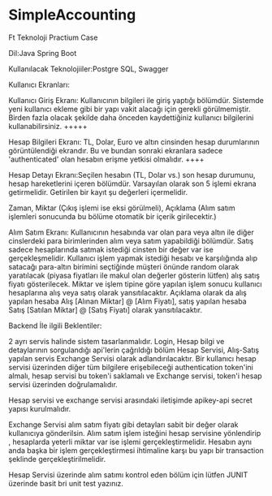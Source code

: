 # SimpleAccounting

Ft Teknoloji Practium Case

Dil:Java Spring Boot

Kullanılacak Teknolojiiler:Postgre SQL, Swagger

Kullanıcı Ekranları:

Kullanıcı Giriş Ekranı: Kullanıcının bilgileri ile giriş yaptığı bölümdür. Sistemde yeni kullanıcı ekleme gibi bir yapı
vakit alacağı için gerekli görülmemiştir. Birden fazla olacak şekilde daha önceden kaydettiğiniz kullanıcı bilgilerini
kullanabilirsiniz. +++++

Hesap Bilgileri Ekranı: TL, Dolar, Euro ve altın cinsinden hesap durumlarının görüntülendiği ekrandır. Bu ve bundan
sonraki ekranlara sadece 'authenticated' olan hesabın erişme yetkisi olmalıdır. ++++

Hesap Detayı Ekranı:Seçilen hesabın (TL, Dolar vs.) son hesap durumunu, hesap hareketlerini içeren bölümdür. Varsayılan
olarak son 5 işlemi ekrana getirmelidir. Getirilen bir kayıt şu değerleri içermelidir.

Zaman, Miktar (Çıkış işlemi ise eksi görülmeli), Açıklama (Alım satım işlemleri sonucunda bu bölüme otomatik bir içerik
girilecektir.)

Alım Satım Ekranı: Kullanıcının hesabında var olan para veya altın ile diğer cinslerdeki para birimlerinden alım veya
satım yapabildiği bölümdür. Satış sadece hesaplarında satmak istediği cinsten bir değer var ise gerçekleşmelidir.
Kullanıcı işlem yapmak istediği hesabı ve karşılığında alıp satacağı para-altın birimini seçtiğinde müşteri önünde
random olarak yaratılacak (piyasa fiyatları ile makul olan değerler gösterin lütfen) alış satış fiyatı gösterilecek.
Miktar ve işlem tipine göre yapılan işlem sonucu kullanıcı hesaplarına alış veya satış olarak yansıtılacaktır. Açıklama
olarak da alış yapılan hesaba Alış [Alınan Miktar] @ [Alım Fiyatı], satış yapılan hesaba Satış [Satılan Miktar]
@ [Satış Fiyatı] olarak yansıtılacaktır.

Backend İle ilgili Beklentiler:

2 ayrı servis halinde sistem tasarlanmalıdır.
Login, Hesap bilgi ve detaylarının sorgulandığı api'lerin çağrıldığı bölüm Hesap Servisi, Alış-Satış yapılan servis
Exchange Servisi olarak adlandırılacaktır.
Bir kullanıcı hesap servisi
üzerinden diğer tüm bilgilere erişebileceği authentication token'ini almalı, hesap servisi bu token'i saklamalı ve
Exchange servisi, token'i hesap servisi üzerinden doğrulamalıdır.

Hesap servisi ve exchange servisi arasındaki iletişimde apikey-api secret yapısı kurulmalıdır.

Exchange Servisi alım satım fiyatı gibi detayları sabit bir değer olarak kullanıcıya gönderilsin. Alım satım işlem
isteğini hesap servisine yönlendirip , hesaplarda yeterli miktar var ise işlemi gerçekleştirmelidir. Hesabın aynı anda
başka bir işlem gerçekleştirmesi ihtimaline karşı bu yapı bir transaction şeklinde gerçekleştirilmelidir.

Hesap Servisi üzerinde alım satımı kontrol eden bölüm için lütfen JUNIT üzerinde basit bri unit test yazınız. 